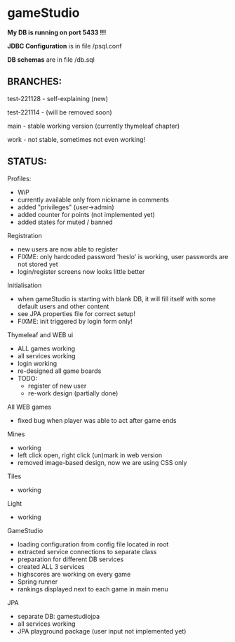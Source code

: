 # gameStudio

**My DB is running on port 5433 !!!**

**JDBC Configuration** is in file /psql.conf

**DB schemas** are in file /db.sql

BRANCHES:
---

test-221128 - self-explaining (new)

test-221114 - (will be removed soon)

main - stable working version (currently thymeleaf chapter)

work - not stable, sometimes not even working!

STATUS:
---

Profiles:
- WiP
- currently available only from nickname in comments
- added "privileges" (user->admin)
- added counter for points (not implemented yet)
- added states for muted / banned 

Registration
- new users are now able to register
- FIXME: only hardcoded password 'heslo' is working, user passwords are not stored yet
- login/register screens now looks little better

Initialisation
- when gameStudio is starting with blank DB, it will fill itself with some default users and other content
- see JPA properties file for correct setup! 
- FIXME: init triggered by login form only!

Thymeleaf and WEB ui
- ALL games working
- all services working
- login working
- re-designed all game boards
- TODO: 
  - register of new user
  - re-work design (partially done)

All WEB games
- fixed bug when player was able to act after game ends

Mines
- working
- left click open, right click (un)mark in web version
- removed image-based design, now we are using CSS only
 
Tiles
- working

Light
- working

GameStudio
- loading configuration from config file located in root
- extracted service connections to separate class
- preparation for different DB services
- created ALL 3 services
- highscores are working on every game
- Spring runner
- rankings displayed next to each game in main menu

JPA
- separate DB: gamestudiojpa
- all services working
- JPA playground package (user input not implemented yet)




